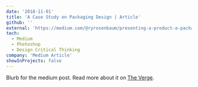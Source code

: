 ```yaml
---
date: '2018-11-01'
title: 'A Case Study on Packaging Design | Article'
github: ''
external: 'https://medium.com/@ryrosenbaum/presenting-a-product-a-packaging-design-case-study-d604bd231215'
tech:
  - Medium
  - Photoshop
  - Design Critical Thinking
company: 'Medium Article'
showInProjects: false
---
```


Blurb for the medium post. Read more about it on [The Verge](https://www.theverge.com/2017/10/5/16433770/facebook-messenger-apple-music-bot-song-streaming).
